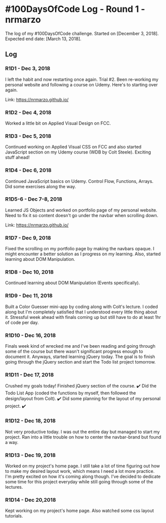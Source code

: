 # #100DaysOfCode Log - Round 1 - nrmarzo

The log of my #100DaysOfCode challenge. Started on [December 3, 2018]. Expected end date: [March 13, 2018]. 

## Log

### R1D1 - Dec 3, 2018
I left the habit and now restarting once again. Trial #2. Been re-working my personal website and following a course on Udemy. Here's to starting over again. 

Link: https://nrmarzo.github.io/ 

### R1D2 - Dec 4, 2018
Worked a little bit on Applied Visual Design on FCC.

### R1D3 - Dec 5, 2018
Continued working on Applied Visual CSS on FCC and also started JavaScript section on my Udemy course (WDB by Colt Steele). Exciting stuff ahead!

### R1D4 - Dec 6, 2018
Continued JavaScript basics on Udemy. Control Flow, Functions, Arrays. Did some exercises along the way.

### R1D5-6 - Dec 7-8, 2018
Learned JS Objects and worked on portfolio page of my personal website. Need to fix it so content doesn't go under the navbar when scrolling down. 

Link: https://nrmarzo.github.io/ 

### R1D7 - Dec 9, 2018
Fixed the scrolling on my portfolio page by making the navbars opaque. I might encounter a better solution as I progress on my learning. Also, started learning about DOM Manipulation.

### R1D8 - Dec 10, 2018
Continued learning about DOM Manipulation (Events specifically). 

### R1D9 - Dec 11, 2018
Built a Color Guesser mini-app by coding along with Colt's lecture. I coded along but I'm completely satisfied that I understood every little thing about it. Stressful week ahead with finals coming up but still have to do at least 1hr of code per day.

### R1D10 - Dec 16, 2018
Finals week kind of wrecked me and I've been reading and going through some of the course but there wasn't significant progress enough to document it. Anyways, started learning jQuery today. The goal is to finish going through the jQuery section and start the Todo list project tomorrow.

### R1D11 - Dec 17, 2018
Crushed my goals today!
Finished jQuery section of the course. ✔️
Did the Todo List App (coded the functions by myself, then followed the design/layout from Colt). ✔️
Did some planning for the layout of my personal project. ✔️

### R1D12 - Dec 18, 2018
Not very productive today. I was out the entire day but managed to start my project. Ran into a little trouble on how to center the navbar-brand but found a way.

### R1D13 - Dec 19, 2018
Worked on my project's home page. I still take a lot of time figuring out how to make my desired layout work, which means I need a lot more practice. I'm pretty excited on how it's coming along though. I've decided to dedicate some time for this project everyday while still going through some of the lectures. 

### R1D14 - Dec 20,2018
Kept working on my project's home page. Also  watched some css layout tutorials.
